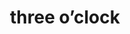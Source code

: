 ---
layout: smileys&emotion
title: three o’clock
emoji: three_oclock
permalink: 🕒.html
image: assets/img/3moji/three_oclock.png
---